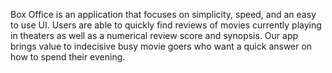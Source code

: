 Box Office is an application that focuses on simplicity, speed, and an easy to use UI. Users are able to quickly find reviews of movies currently playing in theaters as well as a numerical review score and synopsis. Our app brings value to indecisive busy movie goers who want a quick answer on how to spend their evening.
